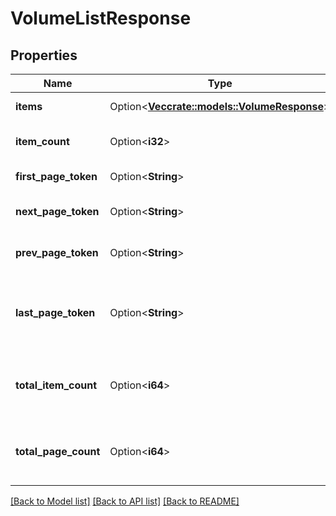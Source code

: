 # VolumeListResponse

## Properties

Name | Type | Description | Notes
------------ | ------------- | ------------- | -------------
**items** | Option<[**Vec<crate::models::VolumeResponse>**](VolumeResponse.md)> | Items in paged list | [optional]
**item_count** | Option<**i32**> | Number of items included in the page | [optional]
**first_page_token** | Option<**String**> | PageToken for first paged list | [optional]
**next_page_token** | Option<**String**> | PageToken for the next paged list | [optional]
**prev_page_token** | Option<**String**> | PageToken for the previous paged list | [optional]
**last_page_token** | Option<**String**> | PageToken for the last paged list. Only included when totalItemCount is listed | [optional]
**total_item_count** | Option<**i64**> | Total number of items in all pages. Only included when requested | [optional]
**total_page_count** | Option<**i64**> | Total number of pages. Only included when totalItemCount is listed | [optional]

[[Back to Model list]](../README.md#documentation-for-models) [[Back to API list]](../README.md#documentation-for-api-endpoints) [[Back to README]](../README.md)


